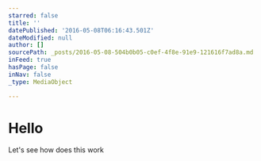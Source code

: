 ```yaml
---
starred: false
title: ''
datePublished: '2016-05-08T06:16:43.501Z'
dateModified: null
author: []
sourcePath: _posts/2016-05-08-504b0b05-c0ef-4f8e-91e9-121616f7ad8a.md
inFeed: true
hasPage: false
inNav: false
_type: MediaObject

---
```

# Hello

Let's see how does this work